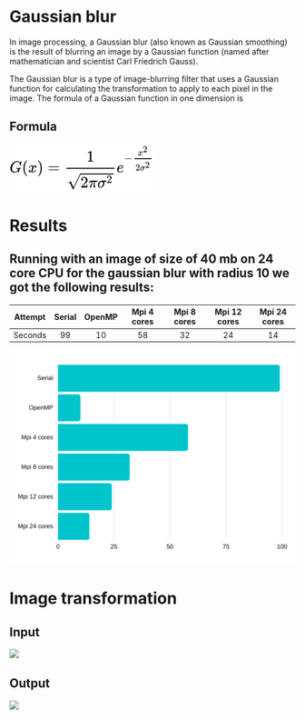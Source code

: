 # Gaussian blur
 
In image processing, a Gaussian blur (also known as Gaussian smoothing) is the result of blurring an image by a Gaussian function (named after mathematician and scientist Carl Friedrich Gauss).

The Gaussian blur is a type of image-blurring filter that uses a Gaussian function for calculating the transformation to apply to each pixel in the image. The formula of a Gaussian function in one dimension is

## Formula
![](gauss.svg)

# Results

## Running with an image of <b>size of 40 mb on 24 core CPU</b> for the gaussian blur with radius 10 we got the following results:


| Attempt | Serial | OpenMP  | Mpi 4 cores | Mpi 8 cores | Mpi 12 cores | Mpi 24 cores |  
| :-----: | :----: | :-----: | :---------: | :---------: | :----------: | :----------: |
| Seconds | 99     |   10    |          58 |          32 |           24 |          14  |

![](results.png)

# Image transformation

## Input 

![](2.bmp)

## Output

![](output.bmp)
